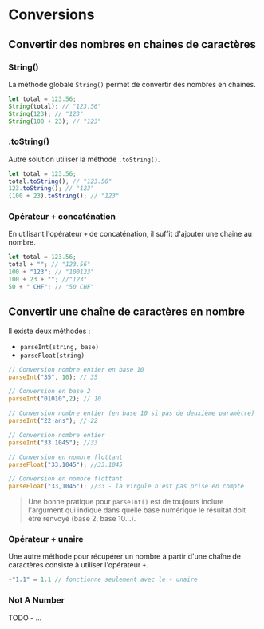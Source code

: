 # Conversions

## Convertir des nombres en chaines de caractères

### String\(\)

La méthode globale `String()` permet de convertir des nombres en chaines.

```javascript
let total = 123.56;
String(total); // "123.56"
String(123); // "123"
String(100 + 23); // "123"
```

### .toString\(\)

Autre solution utiliser la méthode `.toString()`.

```javascript
let total = 123.56;
total.toString(); // "123.56"
123.toString(); // "123"
(100 + 23).toString(); // "123"
```

### Opérateur + concaténation

En utilisant l'opérateur `+` de concaténation, il suffit d'ajouter une chaine au nombre.

```javascript
let total = 123.56;
total + ""; // "123.56"
100 + "123"; // "100123"
100 + 23 + ""; //"123"
50 + " CHF"; // "50 CHF"
```

## Convertir une chaîne de caractères en nombre

Il existe deux méthodes :

* `parseInt(string, base)`
* `parseFloat(string)`

```javascript
// Conversion nombre entier en base 10
parseInt("35", 10); // 35

// Conversion en base 2
parseInt("01010",2); // 10

// Conversion nombre entier (en base 10 si pas de deuxième paramètre)
parseInt("22 ans"); // 22

// Conversion nombre entier
parseInt("33.1045"); //33

// Conversion en nombre flottant
parseFloat("33.1045"); //33.1045

// Conversion en nombre flottant
parseFloat("33,1045"); //33 - la virgule n'est pas prise en compte
```

> Une bonne pratique pour `parseInt()` est de toujours inclure l'argument qui indique dans quelle base numérique le résultat doit être renvoyé \(base 2, base 10...\).

### Opérateur + unaire

Une autre méthode pour récupérer un nombre à partir d'une chaîne de caractères consiste à utiliser l'opérateur `+`.

```javascript
+"1.1" = 1.1 // fonctionne seulement avec le + unaire
```

### Not A Number

TODO - ...

